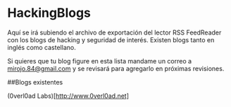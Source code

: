 # HackingBlogs

Aquí se irá subiendo el archivo de exportación del lector RSS FeedReader con los blogs de hacking y seguridad de interés.
Existen blogs tanto en inglés como castellano.

Si quieres que tu blog figure en esta lista mandame un correo a mirojo.84@gmail.com y se revisará para agregarlo en próximas revisiones.

##Blogs existentes

(0verl0ad Labs)[http://www.0verl0ad.net]

